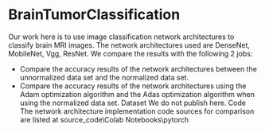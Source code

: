 # BrainTumorClassification
Our work here is to use image classification network architectures to classify brain MRI images. The network architectures used are DenseNet, MobileNet, Vgg, ResNet.
We compare the results with the following 2 jobs:
- Compare the accuracy results of the network architectures between the unnormalized data set and the normalized data set.
- Compare the accuracy results of the network architectures using the Adam optimization algorithm and the Adas optimization algorithm when using the normalized data set.
Dataset
We do not publish here.
Code
The network architecture implementation code sources for comparison are listed at source_code\Colab Notebooks\pytorch